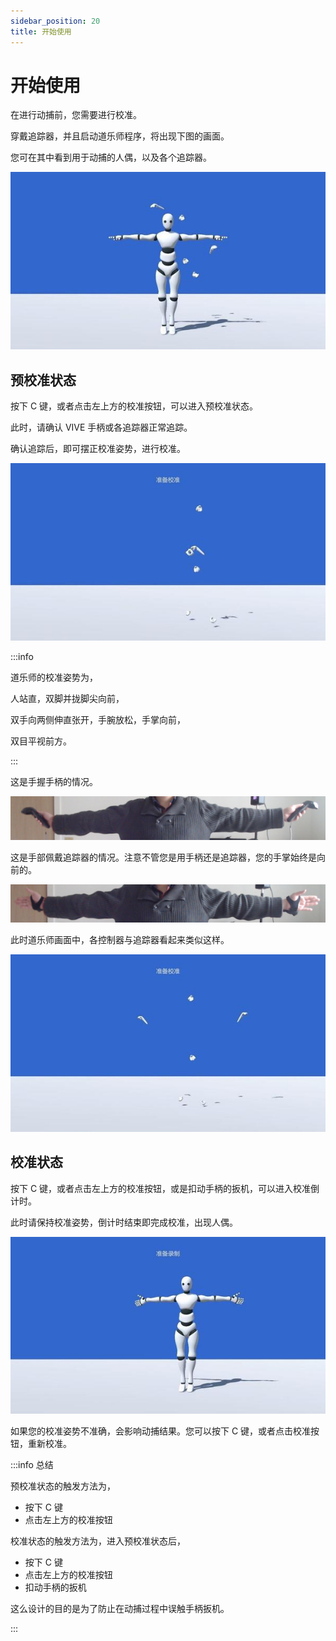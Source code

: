 ```yaml
---
sidebar_position: 20
title: 开始使用
---
```


# 开始使用

在进行动捕前，您需要进行校准。

穿戴追踪器，并且启动道乐师程序，将出现下图的画面。

您可在其中看到用于动捕的人偶，以及各个追踪器。

![](../img/Fq8AoyEEn6CdtgekolGd2LT-SDWA.jpg)

## 预校准状态

按下 C 键，或者点击左上方的校准按钮，可以进入预校准状态。

此时，请确认 VIVE 手柄或各追踪器正常追踪。

确认追踪后，即可摆正校准姿势，进行校准。

![](../img/FonhDzMcenGeXqLHbxZ5Bf-o9FF1.jpg)

:::info

道乐师的校准姿势为，

人站直，双脚并拢脚尖向前，

双手向两侧伸直张开，手腕放松，手掌向前，

双目平视前方。

:::

这是手握手柄的情况。

![](../img/Fg1tEq1vB9Ri2Fvn022fwe080wZm.png)

这是手部佩戴追踪器的情况。注意不管您是用手柄还是追踪器，您的手掌始终是向前的。

![](../img/FiApKo8Qb3P0fgFN9f3pTs3BIfwc.png)

此时道乐师画面中，各控制器与追踪器看起来类似这样。

![](../img/FsIgyyOnifvvjH7z3MGeUaskGEik.jpg)

## 校准状态

按下 C 键，或者点击左上方的校准按钮，或是扣动手柄的扳机，可以进入校准倒计时。

此时请保持校准姿势，倒计时结束即完成校准，出现人偶。

![](../img/FrisQdJ6po8SgBi1XTaZ-FGUZVXC.jpg)

如果您的校准姿势不准确，会影响动捕结果。您可以按下 C 键，或者点击校准按钮，重新校准。

:::info 总结

预校准状态的触发方法为，

- 按下 C 键
- 点击左上方的校准按钮

校准状态的触发方法为，进入预校准状态后，

- 按下 C 键
- 点击左上方的校准按钮
- 扣动手柄的扳机

这么设计的目的是为了防止在动捕过程中误触手柄扳机。

:::